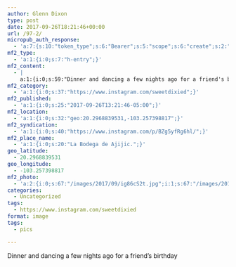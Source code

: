 ```yaml
---
author: Glenn Dixon
type: post
date: 2017-09-26T18:21:46+00:00
url: /97-2/
micropub_auth_response:
  - 'a:7:{s:10:"token_type";s:6:"Bearer";s:5:"scope";s:6:"create";s:2:"me";s:28:"https://glenn.thedixons.net/";s:9:"issued_by";s:55:"https://glenn.thedixons.net/wp-json/indieauth/1.0/token";s:9:"client_id";s:23:"https://ownyourgram.com";s:9:"issued_at";i:1532300352;s:4:"user";i:1;}'
mf2_type:
  - 'a:1:{i:0;s:7:"h-entry";}'
mf2_content:
  - |
    a:1:{i:0;s:59:"Dinner and dancing a few nights ago for a friend's birthday";}
mf2_category:
  - 'a:1:{i:0;s:37:"https://www.instagram.com/sweetdixied";}'
mf2_published:
  - 'a:1:{i:0;s:25:"2017-09-26T13:21:46-05:00";}'
mf2_location:
  - 'a:1:{i:0;s:32:"geo:20.2968839531,-103.257398817";}'
mf2_syndication:
  - 'a:1:{i:0;s:40:"https://www.instagram.com/p/BZg5yfRg6hl/";}'
mf2_place_name:
  - 'a:1:{i:0;s:20:"La Bodega de Ajijic.";}'
geo_latitude:
  - 20.2968839531
geo_longitude:
  - -103.257398817
mf2_photo:
  - 'a:2:{i:0;s:67:"/images/2017/09/ig86cS2t.jpg";i:1;s:67:"/images/2017/09/igRnh84j.jpg";}'
categories:
  - Uncategorized
tags:
  - https://www.instagram.com/sweetdixied
format: image
tags:
  - pics

---
```

Dinner and dancing a few nights ago for a friend&#8217;s birthday